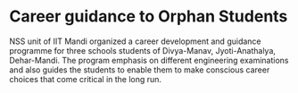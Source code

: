Career guidance to Orphan Students
==================================

NSS unit of IIT Mandi organized a career development and guidance programme
for three schools students of Divya-Manav, Jyoti-Anathalya, Dehar-Mandi. The
program emphasis on different engineering examinations and also guides the
students to enable them to make conscious career choices that come critical
in the long run.
